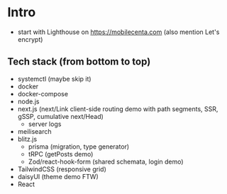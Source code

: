 # Intro

- start with Lighthouse on https://mobilecenta.com (also mention Let's encrypt)

## Tech stack (from bottom to top)

- systemctl (maybe skip it)
- docker
- docker-compose
- node.js
- next.js (next/Link client-side routing demo with path segments, SSR, gSSP, cumulative next/Head)
  - server logs
- meilisearch
- blitz.js
  - prisma (migration, type generator)
  - tRPC (getPosts demo)
  - Zod/react-hook-form (shared schemata, login demo)
- TailwindCSS (responsive grid)
- daisyUI (theme demo FTW)
- React
